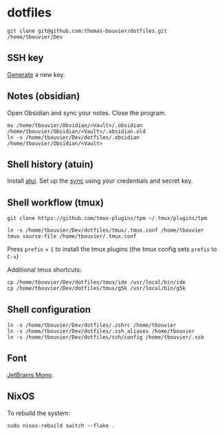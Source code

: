 # dotfiles

```console
git clone git@github.com:thomas-bouvier/dotfiles.git /home/tbouvier/Dev
```

## SSH key

[Generate](https://docs.github.com/en/authentication/connecting-to-github-with-ssh/generating-a-new-ssh-key-and-adding-it-to-the-ssh-agent) a new key.

## Notes (obsidian)

Open Obsidian and sync your notes. Close the program.

```console
mv /home/tbouvier/Obsidian/<Vault>/.obsidian /home/tbouvier/Obsidian/<Vault>/.obsidian.old
ln -s /home/tbouvier/Dev/dotfiles/.obsidian /home/tbouvier/Obsidian/<Vault>
```

## Shell history (atuin)

Install [atui](https://docs.atuin.sh/guide/installation/). Set up the [sync](https://docs.atuin.sh/guide/sync/) using your credentials and secret key.

## Shell workflow (tmux)

```console
git clone https://github.com/tmux-plugins/tpm ~/.tmux/plugins/tpm

ln -s /home/tbouvier/Dev/dotfiles/tmux/.tmux.conf /home/tbouvier
tmux source-file /home/tbouvier/.tmux.conf
```

Press `prefix` + `I` to install the tmux plugins (the tmux config sets `prefix` to `C-x`)

Additional tmux shortcuts:

```console
cp /home/tbouvier/Dev/dotfiles/tmux/ide /usr/local/bin/ide
cp /home/tbouvier/Dev/dotfiles/tmux/g5k /usr/local/bin/g5k
```

## Shell configuration

```
ln -s /home/tbouvier/Dev/dotfiles/.zshrc /home/tbouvier
ln -s /home/tbouvier/Dev/dotfiles/.zsh_aliases /home/tbouvier
ln -s /home/tbouvier/Dev/dotfiles/ssh/config /home/tbouvier/.ssh
```

## Font

[JetBrains Mono](https://www.jetbrains.com/lp/mono/).


## NixOS

To rebuild the system:

```console
sudo nixos-rebuild switch --flake .
```

